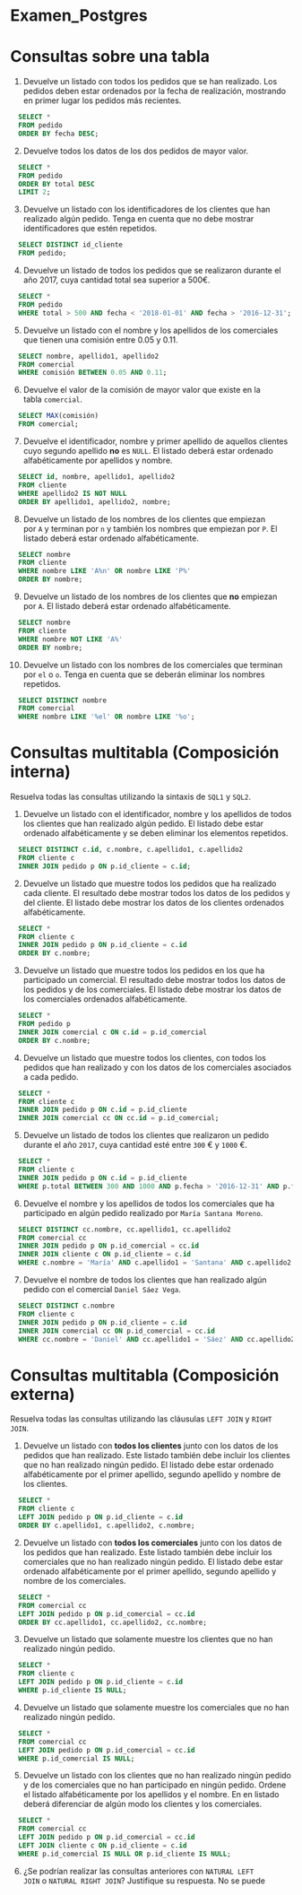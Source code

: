 # Examen_Postgres

# **Consultas sobre una tabla**

1. Devuelve un listado con todos los pedidos que se han realizado. Los pedidos deben estar ordenados por la fecha de realización, mostrando en primer lugar los pedidos más recientes.
~~~SQL
  SELECT *
  FROM pedido
  ORDER BY fecha DESC;
~~~
2. Devuelve todos los datos de los dos pedidos de mayor valor.
~~~SQL
  SELECT *
  FROM pedido
  ORDER BY total DESC
  LIMIT 2;
~~~
3. Devuelve un listado con los identificadores de los clientes que han realizado algún pedido. Tenga en cuenta que no debe mostrar identificadores que estén repetidos.
~~~SQL
  SELECT DISTINCT id_cliente
  FROM pedido;
~~~
4. Devuelve un listado de todos los pedidos que se realizaron durante el año 2017, cuya cantidad total sea superior a 500€.
~~~SQL
  SELECT *
  FROM pedido
  WHERE total > 500 AND fecha < '2018-01-01' AND fecha > '2016-12-31';
~~~
5. Devuelve un listado con el nombre y los apellidos de los comerciales que tienen una comisión entre 0.05 y 0.11.
~~~SQL
  SELECT nombre, apellido1, apellido2
  FROM comercial
  WHERE comisión BETWEEN 0.05 AND 0.11;
~~~
6. Devuelve el valor de la comisión de mayor valor que existe en la tabla `comercial`.
~~~SQL
  SELECT MAX(comisión)
  FROM comercial;
~~~
7. Devuelve el identificador, nombre y primer apellido de aquellos clientes cuyo segundo apellido **no** es `NULL`. El listado deberá estar ordenado alfabéticamente por apellidos y nombre.
~~~SQL
  SELECT id, nombre, apellido1, apellido2
  FROM cliente
  WHERE apellido2 IS NOT NULL
  ORDER BY apellido1, apellido2, nombre;
~~~
8. Devuelve un listado de los nombres de los clientes que empiezan por `A` y terminan por `n` y también los nombres que empiezan por `P`. El listado deberá estar ordenado alfabéticamente.
~~~SQL
  SELECT nombre
  FROM cliente
  WHERE nombre LIKE 'A%n' OR nombre LIKE 'P%'
  ORDER BY nombre;
~~~
9. Devuelve un listado de los nombres de los clientes que **no** empiezan por `A`. El listado deberá estar ordenado alfabéticamente.
~~~SQL
  SELECT nombre
  FROM cliente
  WHERE nombre NOT LIKE 'A%'
  ORDER BY nombre;
~~~
10. Devuelve un listado con los nombres de los comerciales que terminan por `el` o `o`. Tenga en cuenta que se deberán eliminar los nombres repetidos.
~~~SQL
  SELECT DISTINCT nombre
  FROM comercial
  WHERE nombre LIKE '%el' OR nombre LIKE '%o';
~~~

# **Consultas multitabla (Composición interna)**

Resuelva todas las consultas utilizando la sintaxis de `SQL1` y `SQL2`.

1. Devuelve un listado con el identificador, nombre y los apellidos de todos los clientes que han realizado algún pedido. El listado debe estar ordenado alfabéticamente y se deben eliminar los elementos repetidos.
~~~SQL
  SELECT DISTINCT c.id, c.nombre, c.apellido1, c.apellido2
  FROM cliente c
  INNER JOIN pedido p ON p.id_cliente = c.id;
~~~
2. Devuelve un listado que muestre todos los pedidos que ha realizado cada cliente. El resultado debe mostrar todos los datos de los pedidos y del cliente. El listado debe mostrar los datos de los clientes ordenados alfabéticamente.
~~~SQL
  SELECT *
  FROM cliente c
  INNER JOIN pedido p ON p.id_cliente = c.id
  ORDER BY c.nombre;
~~~
3. Devuelve un listado que muestre todos los pedidos en los que ha participado un comercial. El resultado debe mostrar todos los datos de los pedidos y de los comerciales. El listado debe mostrar los datos de los comerciales ordenados alfabéticamente.
~~~SQL
  SELECT *
  FROM pedido p
  INNER JOIN comercial c ON c.id = p.id_comercial
  ORDER BY c.nombre;
~~~
4. Devuelve un listado que muestre todos los clientes, con todos los pedidos que han realizado y con los datos de los comerciales asociados a cada pedido.
~~~SQL
  SELECT *
  FROM cliente c
  INNER JOIN pedido p ON c.id = p.id_cliente
  INNER JOIN comercial cc ON cc.id = p.id_comercial;
~~~
5. Devuelve un listado de todos los clientes que realizaron un pedido durante el año `2017`, cuya cantidad esté entre `300` € y `1000` €.
~~~SQL
  SELECT *
  FROM cliente c
  INNER JOIN pedido p ON c.id = p.id_cliente
  WHERE p.total BETWEEN 300 AND 1000 AND p.fecha > '2016-12-31' AND p.fecha < '2018-01-01';
~~~
6. Devuelve el nombre y los apellidos de todos los comerciales que ha participado en algún pedido realizado por `María Santana Moreno`.
~~~SQL
  SELECT DISTINCT cc.nombre, cc.apellido1, cc.apellido2
  FROM comercial cc
  INNER JOIN pedido p ON p.id_comercial = cc.id
  INNER JOIN cliente c ON p.id_cliente = c.id
  WHERE c.nombre = 'María' AND c.apellido1 = 'Santana' AND c.apellido2 = 'Moreno';
~~~
7. Devuelve el nombre de todos los clientes que han realizado algún pedido con el comercial `Daniel Sáez Vega`.
~~~SQL
  SELECT DISTINCT c.nombre
  FROM cliente c
  INNER JOIN pedido p ON p.id_cliente = c.id
  INNER JOIN comercial cc ON p.id_comercial = cc.id
  WHERE cc.nombre = 'Daniel' AND cc.apellido1 = 'Sáez' AND cc.apellido2 = 'Vega';
~~~

# **Consultas multitabla (Composición externa)**

Resuelva todas las consultas utilizando las cláusulas `LEFT JOIN` y `RIGHT JOIN`.

1. Devuelve un listado con **todos los clientes** junto con los datos de los pedidos que han realizado. Este listado también debe incluir los clientes que no han realizado ningún pedido. El listado debe estar ordenado alfabéticamente por el primer apellido, segundo apellido y nombre de los clientes.
~~~SQL
  SELECT *
  FROM cliente c
  LEFT JOIN pedido p ON p.id_cliente = c.id
  ORDER BY c.apellido1, c.apellido2, c.nombre;
~~~
2. Devuelve un listado con **todos los comerciales** junto con los datos de los pedidos que han realizado. Este listado también debe incluir los comerciales que no han realizado ningún pedido. El listado debe estar ordenado alfabéticamente por el primer apellido, segundo apellido y nombre de los comerciales.
~~~SQL
  SELECT *
  FROM comercial cc
  LEFT JOIN pedido p ON p.id_comercial = cc.id
  ORDER BY cc.apellido1, cc.apellido2, cc.nombre;
~~~
3. Devuelve un listado que solamente muestre los clientes que no han realizado ningún pedido.
~~~SQL
  SELECT *
  FROM cliente c
  LEFT JOIN pedido p ON p.id_cliente = c.id
  WHERE p.id_cliente IS NULL;
~~~
4. Devuelve un listado que solamente muestre los comerciales que no han realizado ningún pedido.
~~~SQL
  SELECT *
  FROM comercial cc
  LEFT JOIN pedido p ON p.id_comercial = cc.id
  WHERE p.id_comercial IS NULL;
~~~
5. Devuelve un listado con los clientes que no han realizado ningún pedido y de los comerciales que no han participado en ningún pedido. Ordene el listado alfabéticamente por los apellidos y el nombre. En en listado deberá diferenciar de algún modo los clientes y los comerciales.
~~~SQL
  SELECT *
  FROM comercial cc
  LEFT JOIN pedido p ON p.id_comercial = cc.id
  LEFT JOIN cliente c ON p.id_cliente = c.id
  WHERE p.id_comercial IS NULL OR p.id_cliente IS NULL;
~~~
6. ¿Se podrían realizar las consultas anteriores con `NATURAL LEFT JOIN` o `NATURAL RIGHT JOIN`? Justifique su respuesta.
No se puede
